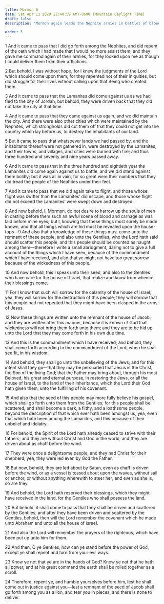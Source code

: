 ```yaml
---
title: Mormon 5
date: Sat Apr 11 2020 22:48:59 GMT-0600 (Mountain Daylight Time)
draft: false
description: "Mormon again leads the Nephite armies in battles of blood and carnage—The Book of Mormon will come forth to convince all Israel that Jesus is the Christ—Because of their unbelief, the Lamanites will be scattered, and the Spirit will cease to strive with them—They will receive the gospel from the Gentiles in the latter days. About A.D. 375–84."

order: 5
---
```

    
1 And it came to pass that I did go forth among the Nephites, and did repent of the oath which I had made that I would no more assist them; and they gave me command again of their armies, for they looked upon me as though I could deliver them from their afflictions.

2 But behold, I was without hope, for I knew the judgments of the Lord which should come upon them; for they repented not of their iniquities, but did struggle for their lives without calling upon that Being who created them.

3 And it came to pass that the Lamanites did come against us as we had fled to the city of Jordan; but behold, they were driven back that they did not take the city at that time.

4 And it came to pass that they came against us again, and we did maintain the city. And there were also other cities which were maintained by the Nephites, which strongholds did cut them off that they could not get into the country which lay before us, to destroy the inhabitants of our land.

5 But it came to pass that whatsoever lands we had passed by, and the inhabitants thereof were not gathered in, were destroyed by the Lamanites, and their towns, and villages, and cities were burned with fire; and thus three hundred and seventy and nine years passed away.

6 And it came to pass that in the three hundred and eightieth year the Lamanites did come again against us to battle, and we did stand against them boldly; but it was all in vain, for so great were their numbers that they did tread the people of the Nephites under their feet.

7 And it came to pass that we did again take to flight, and those whose flight was swifter than the Lamanites’ did escape, and those whose flight did not exceed the Lamanites’ were swept down and destroyed.

8 And now behold, I, Mormon, do not desire to harrow up the souls of men in casting before them such an awful scene of blood and carnage as was laid before mine eyes; but I, knowing that these things must surely be made known, and that all things which are hid must be revealed upon the house-tops—9 And also that a knowledge of these things must come unto the remnant of these people, and also unto the Gentiles, who the Lord hath said should scatter this people, and this people should be counted as naught among them—therefore I write a small abridgment, daring not to give a full account of the things which I have seen, because of the commandment which I have received, and also that ye might not have too great sorrow because of the wickedness of this people.

10 And now behold, this I speak unto their seed, and also to the Gentiles who have care for the house of Israel, that realize and know from whence their blessings come.

11 For I know that such will sorrow for the calamity of the house of Israel; yea, they will sorrow for the destruction of this people; they will sorrow that this people had not repented that they might have been clasped in the arms of Jesus.

12 Now these things are written unto the remnant of the house of Jacob; and they are written after this manner, because it is known of God that wickedness will not bring them forth unto them; and they are to be hid up unto the Lord that they may come forth in his own due time.

13 And this is the commandment which I have received; and behold, they shall come forth according to the commandment of the Lord, when he shall see fit, in his wisdom.

14 And behold, they shall go unto the unbelieving of the Jews; and for this intent shall they go—that they may be persuaded that Jesus is the Christ, the Son of the living God; that the Father may bring about, through his most Beloved, his great and eternal purpose, in restoring the Jews, or all the house of Israel, to the land of their inheritance, which the Lord their God hath given them, unto the fulfilling of his covenant.

15 And also that the seed of this people may more fully believe his gospel, which shall go forth unto them from the Gentiles; for this people shall be scattered, and shall become a dark, a filthy, and a loathsome people, beyond the description of that which ever hath been amongst us, yea, even that which hath been among the Lamanites, and this because of their unbelief and idolatry.

16 For behold, the Spirit of the Lord hath already ceased to strive with their fathers; and they are without Christ and God in the world; and they are driven about as chaff before the wind.

17 They were once a delightsome people, and they had Christ for their shepherd; yea, they were led even by God the Father.

18 But now, behold, they are led about by Satan, even as chaff is driven before the wind, or as a vessel is tossed about upon the waves, without sail or anchor, or without anything wherewith to steer her; and even as she is, so are they.

19 And behold, the Lord hath reserved their blessings, which they might have received in the land, for the Gentiles who shall possess the land.

20 But behold, it shall come to pass that they shall be driven and scattered by the Gentiles; and after they have been driven and scattered by the Gentiles, behold, then will the Lord remember the covenant which he made unto Abraham and unto all the house of Israel.

21 And also the Lord will remember the prayers of the righteous, which have been put up unto him for them.

22 And then, O ye Gentiles, how can ye stand before the power of God, except ye shall repent and turn from your evil ways.

23 Know ye not that ye are in the hands of God? Know ye not that he hath all power, and at his great command the earth shall be rolled together as a scroll.

24 Therefore, repent ye, and humble yourselves before him, lest he shall come out in justice against you—lest a remnant of the seed of Jacob shall go forth among you as a lion, and tear you in pieces, and there is none to deliver.
